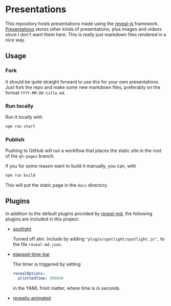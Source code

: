 # Presentations

This repository hosts presentations made using the [reveal-js] framework. [Presentations]
stores other kinds of presentations, plus images and videos since I don't want them here.
This is really just markdown files rendered in a nice way.

## Usage

### Fork

It should be quite straight forward to use this for your own presentations. Just fork the
repo and make some new markdown files, preferably on the format `YYYY-MM-DD-title.md`.

### Run locally

Run it locally with

```sh
npm run start
```

### Publish

Pushing to GitHub will run a workflow that places the static site in the root of the
`gh-pages` branch.

If you for some reason want to build it manually, you can, with

```sh
npm run build
```

This will put the static page in the `docs` directory.

## Plugins

In addition to the default plugins provided by [reveal-md], the following plugins are
included in this project:

- [spotlight]

  Turned off atm. Include by adding `"plugin/spotlight/spotlight.js",` to the file
  `reveal-md.json`.

- [elapsed-time-bar]

  The timer is triggered by setting

  ```yml
  revealOptions:
    allottedTime: 900000
  ```

  in the YAML front matter, where time is in seconds.

- [revealjs-animated]


[presentations]: https://github.com/engeir/presentations
[spotlight]: https://github.com/denniskniep/reveal.js-plugin-spotlight
[elapsed-time-bar]: https://github.com/tkrkt/reveal.js-elapsed-time-bar
[revealjs-animated]: https://github.com/rogeralmeida/revealjs-animated
[reveal-js]: https://revealjs.com
[reveal-md]: https://github.com/webpro/reveal-md
